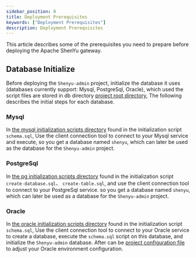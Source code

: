```yaml
---
sidebar_position: 0
title: Deployment Prerequisites
keywords: ["Deployment Prerequisites"]
description: Deployment Prerequisites
---
```


This article describes some of the prerequisites you need to prepare before deploying the Apache ShenYu gateway.

## Database Initialize

Before deploying the `Shenyu-admin` project, initialize the database it uses (databases currently support: Mysql, PostgreSql, Oracle), which used the script files are stored in db directory [project root directory](https://github.com/apache/incubator-shenyu/tree/master/db), The following describes the initial steps for each database.

### Mysql

In [the mysql initialization scripts directory](https://github.com/apache/incubator-shenyu/tree/master/db/init/mysql) found in the initialization script ` schema.sql`, Use the client connection tool to connect to your Mysql service and execute, so you get a database named `shenyu`, which can later be used as the database for the `Shenyu-admin` project.

### PostgreSql

In [the pg initialization scripts directory](https://github.com/apache/incubator-shenyu/tree/master/db/init/pg) found in the initialization script `create-database.sql`、 `create-table.sql`, and use the client connection tool to connect to your PostgreSql service. so you get a database named `shenyu`, which can later be used as a database for the `Shenyu-admin` project.

### Oracle

In [the oracle initialization scripts directory](https://github.com/apache/incubator-shenyu/blob/master/db/init/oracle) found in the initialization script `schema.sql`, Use the client connection tool to connect to your Oracle service to create a database, execute the `schema.sql` script on this database, and initialize the `Shenyu-admin` database. After can be [project configuration file](https://github.com/apache/incubator-shenyu/blob/master/shenyu-admin/src/main/resources/application-oracle.yml) to adjust your Oracle environment configuration.

